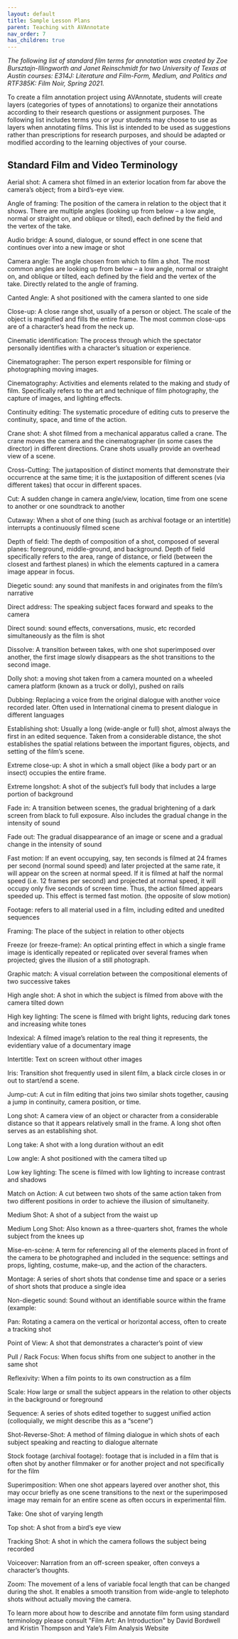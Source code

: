 ```yaml
---
layout: default
title: Sample Lesson Plans
parent: Teaching with AVAnnotate
nav_order: 7
has_children: true
---
```


_The following list of standard film terms for annotation was created by Zoe Bursztajn-Illingworth and Janet Reinschmidt for two University of Texas at Austin courses: E314J: Literature and Film-Form, Medium, and Politics and RTF385K: Film Noir, Spring 2021._

To create a film annotation project using AVAnnotate, students will create layers (categories of types of annotations) to organize their annotations according to their research questions or assignment purposes. The following list includes terms you or your students may choose to use as layers when annotating films. This list is intended to be used as suggestions rather than prescriptions for research purposes, and should be adapted or modified according to the learning objectives of your course.

## Standard Film and Video Terminology

Aerial shot: A camera shot filmed in an exterior location from far above the camera’s object; from a bird’s-eye view.

Angle of framing: The position of the camera in relation to the object that it shows. There are multiple angles (looking up from below – a low angle, normal or straight on, and oblique or tilted), each defined by the field and the vertex of the take.

Audio bridge: A sound, dialogue, or sound effect in one scene that continues over into a new image or shot

Camera angle: The angle chosen from which to film a shot. The most common angles are looking up from below – a low angle, normal or straight on, and oblique or tilted, each defined by the field and the vertex of the take. Directly related to the angle of framing.

Canted Angle: A shot positioned with the camera slanted to one side

Close-up: A close range shot, usually of a person or object. The scale of the object is magnified and fills the entire frame. The most common close-ups are of a character’s head from the neck up.

Cinematic identification: The process through which the spectator personally identifies with a character’s situation or experience.

Cinematographer: The person expert responsible for filming or photographing moving images.

Cinematography: Activities and elements related to the making and study of film. Specifically refers to the art and technique of film photography, the capture of images, and lighting effects.

Continuity editing: The systematic procedure of editing cuts to preserve the continuity, space, and time of the action.

Crane shot: A shot filmed from a mechanical apparatus called a crane. The crane moves the camera and the cinematographer (in some cases the director) in different directions. Crane shots usually provide an overhead view of a scene.

Cross-Cutting: The juxtaposition of distinct moments that demonstrate their occurrence at the same time; it is the juxtaposition of different scenes (via different takes) that occur in different spaces.

Cut: A sudden change in camera angle/view, location, time from one scene to another or one soundtrack to another

Cutaway: When a shot of one thing (such as archival footage or an intertitle) interrupts a continuously filmed scene

Depth of field: The depth of composition of a shot, composed of several planes: foreground, middle-ground, and background. Depth of field specifically refers to the area, range of distance, or field (between the closest and farthest planes) in which the elements captured in a camera image appear in focus.

Diegetic sound: any sound that manifests in and originates from the film’s narrative

Direct address: The speaking subject faces forward and speaks to the camera

Direct sound: sound effects, conversations, music, etc recorded simultaneously as the film is shot

Dissolve: A transition between takes, with one shot superimposed over another, the first image slowly disappears as the shot transitions to the second image.

Dolly shot: a moving shot taken from a camera mounted on a wheeled camera platform (known as a truck or dolly), pushed on rails

Dubbing: Replacing a voice from the original dialogue with another voice recorded later. Often used in International cinema to present dialogue in different languages

Establishing shot: Usually a long (wide-angle or full) shot, almost always the first in an edited sequence. Taken from a considerable distance, the shot establishes the spatial relations between the important figures, objects, and setting of the film’s scene.

Extreme close-up: A shot in which a small object (like a body part or an insect) occupies the entire frame.

Extreme longshot: A shot of the subject’s full body that includes a large portion of background

Fade in: A transition between scenes, the gradual brightening of a dark screen from black to full exposure. Also includes the gradual change in the intensity of sound

Fade out: The gradual disappearance of an image or scene and a gradual change in the intensity of sound

Fast motion: If an event occupying, say, ten seconds is filmed at 24 frames per second (normal sound speed) and later projected at the same rate, it will appear on the screen at normal speed. If it is filmed at half the normal speed (i.e. 12 frames per second) and projected at normal speed, it will occupy only five seconds of screen time. Thus, the action filmed appears speeded up. This effect is termed fast motion. (the opposite of slow motion)

Footage: refers to all material used in a film, including edited and unedited sequences

Framing: The place of the subject in relation to other objects

Freeze (or freeze-frame): An optical printing effect in which a single frame image is identically repeated or replicated over several frames when projected; gives the illusion of a still photograph.

Graphic match: A visual correlation between the compositional elements of two successive takes

High angle shot: A shot in which the subject is filmed from above with the camera tilted down

High key lighting: The scene is filmed with bright lights, reducing dark tones and increasing white tones

Indexical: A filmed image’s relation to the real thing it represents, the evidentiary value of a documentary image

Intertitle: Text on screen without other images

Iris: Transition shot frequently used in silent film, a black circle closes in or out to start/end a scene.

Jump-cut: A cut in film editing that joins two similar shots together, causing a jump in continuity, camera position, or time.

Long shot: A camera view of an object or character from a considerable distance so that it appears relatively small in the frame. A long shot often serves as an establishing shot.

Long take: A shot with a long duration without an edit

Low angle: A shot positioned with the camera tilted up

Low key lighting: The scene is filmed with low lighting to increase contrast and shadows

Match on Action: A cut between two shots of the same action taken from two different positions in order to achieve the illusion of simultaneity.

Medium Shot: A shot of a subject from the waist up

Medium Long Shot: Also known as a three-quarters shot, frames the whole subject from the knees up

Mise-en-scène: A term for referencing all of the elements placed in front of the camera to be photographed and included in the sequence: settings and props, lighting, costume, make-up, and the action of the characters.

Montage: A series of short shots that condense time and space or a series of short shots that produce a single idea

Non-diegetic sound: Sound without an identifiable source within the frame (example:

Pan: Rotating a camera on the vertical or horizontal access, often to create a tracking shot

Point of View: A shot that demonstrates a character’s point of view

Pull / Rack Focus: When focus shifts from one subject to another in the same shot

Reflexivity: When a film points to its own construction as a film

Scale: How large or small the subject appears in the relation to other objects in the background or foreground

Sequence: A series of shots edited together to suggest unified action (colloquially, we might describe this as a “scene”)

Shot-Reverse-Shot: A method of filming dialogue in which shots of each subject speaking and reacting to dialogue alternate

Stock footage (archival footage): footage that is included in a film that is often shot by another filmmaker or for another project and not specifically for the film

Superimposition: When one shot appears layered over another shot, this may occur briefly as one scene transitions to the next or the superimposed image may remain for an entire scene as often occurs in experimental film.

Take: One shot of varying length

Top shot: A shot from a bird’s eye view

Tracking Shot: A shot in which the camera follows the subject being recorded

Voiceover: Narration from an off-screen speaker, often conveys a character’s thoughts.

Zoom: The movement of a lens of variable focal length that can be changed during the shot. It enables a smooth transition from wide-angle to telephoto shots without actually moving the camera.

To learn more about how to describe and annotate film form using standard terminology please consult "Film Art: An Introduction" by David Bordwell and Kristin Thompson and Yale’s Film Analysis Website

